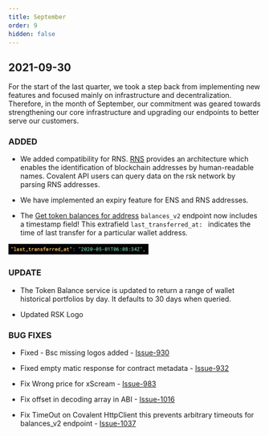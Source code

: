 ```yaml
---
title: September
order: 9
hidden: false
---
```


## 2021-09-30

For the start of the last quarter, we took a step back from implementing new features and focused mainly on infrastructure and decentralization. Therefore, in the month of September, our commitment was geared towards strengthening our core infrastructure and upgrading our endpoints to better serve our customers.

### ADDED
- We added compatibility for RNS. [RNS](https://developers.rsk.co/rif/rns/) provides an architecture which enables the identification of blockchain addresses by human-readable names. Covalent API users can query data on the rsk network by parsing RNS addresses.
 
- We have implemented an expiry feature for ENS and RNS addresses.

- The [Get token balances for address](https://www.covalenthq.com/docs/api/#get-/v1/{chain_id}/address/{address}/balances_v2/) `balances_v2` endpoint now includes a timestamp field! This extrafield `last_transferred_at: ` indicates the time of last transfer for a particular wallet address.

![image](./images/timestamp.png)

### UPDATE

- The Token Balance service is updated to return a range of wallet historical portfolios by day. It defaults to 30 days when queried.

- Updated RSK Logo


### BUG FIXES

- Fixed - Bsc missing logos added - [Issue-930](https://github.com/covalenthq/scout/issues/930)

- Fixed empty matic response for contract metadata - [Issue-932](https://github.com/covalenthq/scout/issues/932) 

- Fix Wrong price for xScream - [Issue-983](https://github.com/covalenthq/scout/issues/983) 

- Fix offset in decoding array in ABI - [Issue-1016](https://github.com/covalenthq/scout/issues/1016) 

- Fix TimeOut on Covalent HttpClient this prevents arbitrary timeouts for balances_v2 endpoint - [Issue-1037](https://github.com/covalenthq/scout/issues/1037)
